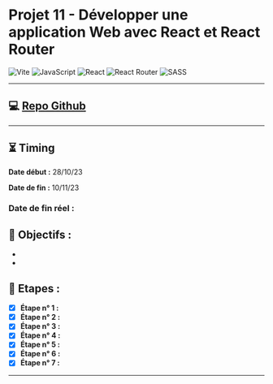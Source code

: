 # Projet 11 - Développer une application Web avec React et React Router

![Vite](https://img.shields.io/badge/vite-%23646CFF.svg?style=for-the-badge&logo=vite&logoColor=white)
![JavaScript](https://img.shields.io/badge/javascript-%23323330.svg?style=for-the-badge&logo=javascript&logoColor=%23F7DF1E)
![React](https://img.shields.io/badge/react-%2320232a.svg?style=for-the-badge&logo=react&logoColor=%2361DAFB)
![React Router](https://img.shields.io/badge/React_Router-CA4245?style=for-the-badge&logo=react-router&logoColor=white)
![SASS](https://img.shields.io/badge/SASS-hotpink.svg?style=for-the-badge&logo=SASS&logoColor=white)

---

## 💻 [Repo Github](https://github.com/ToxyhDev/OC-Dev_App_JS_React-P11-Kasa)

---

## ⏳ Timing

**Date début :** 28/10/23

**Date de fin :** 10/11/23

### **Date de fin réel :**

## 🎯 Objectifs :

-
-

## 📑 Etapes :

- [x] **Étape n° 1 :**
- [x] **Étape n° 2 :**
- [x] **Étape n° 3 :**
- [x] **Étape n° 4 :**
- [x] **Étape n° 5 :**
- [x] **Étape n° 6 :**
- [x] **Étape n° 7 :**

---
